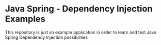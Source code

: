 # Java Spring - Dependency Injection Examples

This repository is just an example application in order to learn and test Java Spring Dependency Injection possibilities
